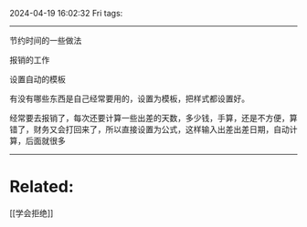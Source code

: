 2024-04-19 16:02:32 Fri 
tags: 

----
节约时间的一些做法

报销的工作

设置自动的模板

有没有哪些东西是自己经常要用的，设置为模板，把样式都设置好。

经常要去报销了，每次还要计算一些出差的天数，多少钱，手算，还是不方便，算错了，财务又会打回来了，所以直接设置为公式，这样输入出差出差日期，自动计算，后面就很多



---
# Related:
[[学会拒绝]]